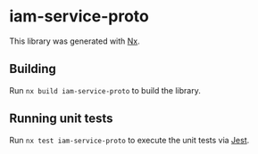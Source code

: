 # iam-service-proto

This library was generated with [Nx](https://nx.dev).

## Building

Run `nx build iam-service-proto` to build the library.

## Running unit tests

Run `nx test iam-service-proto` to execute the unit tests via [Jest](https://jestjs.io).
